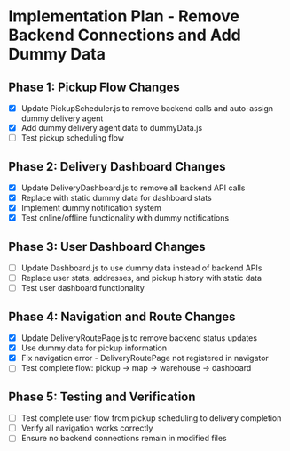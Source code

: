 # Implementation Plan - Remove Backend Connections and Add Dummy Data

## Phase 1: Pickup Flow Changes
- [x] Update PickupScheduler.js to remove backend calls and auto-assign dummy delivery agent
- [x] Add dummy delivery agent data to dummyData.js
- [ ] Test pickup scheduling flow

## Phase 2: Delivery Dashboard Changes
- [x] Update DeliveryDashboard.js to remove all backend API calls
- [x] Replace with static dummy data for dashboard stats
- [x] Implement dummy notification system
- [x] Test online/offline functionality with dummy notifications

## Phase 3: User Dashboard Changes
- [ ] Update Dashboard.js to use dummy data instead of backend APIs
- [ ] Replace user stats, addresses, and pickup history with static data
- [ ] Test user dashboard functionality

## Phase 4: Navigation and Route Changes
- [x] Update DeliveryRoutePage.js to remove backend status updates
- [x] Use dummy data for pickup information
- [x] Fix navigation error - DeliveryRoutePage not registered in navigator
- [ ] Test complete flow: pickup → map → warehouse → dashboard

## Phase 5: Testing and Verification
- [ ] Test complete user flow from pickup scheduling to delivery completion
- [ ] Verify all navigation works correctly
- [ ] Ensure no backend connections remain in modified files

